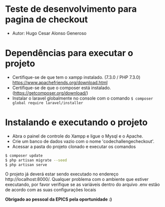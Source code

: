 # Teste de desenvolvimento para pagina de checkout
- Autor: Hugo Cesar Alonso Generoso
# Dependências para executar o projeto
  - Certifique-se de que tem o xampp instalado. (7.3.0 / PHP 7.3.0) https://www.apachefriends.org/download.html
  - Certifique-se de que o composer está instalado. (https://getcomposer.org/download/)
  - Instalar o laravel globalmente no console com o comando ``` $ composer global require laravel/installer ```

# Instalando e executando o projeto
 - Abra o painel de controle do Xampp e ligue o Mysql e o Apache.
 - Crie um banco de dados vazio com o nome 'codechallengecheckout'.
 - Acessar a pasta do projeto clonado e executar os comandos
```sh
$ composer update
$ php artisan migrate --seed
$ php artisan serve
```
O projeto já deverá estar sendo executado no endereço http://localhost:8000/.
Qualquer problema com o ambiente que estiver executando, por favor verifique se as variáveis dentro do arquivo .env estão de acordo com as suas configurações locais

**Obrigado ao pessoal da EPICS pela oportunidade :)**
